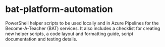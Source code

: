 # bat-platform-automation
PowerShell helper scripts to be used locally and in Azure Pipelines for the Become-A-Teacher (BAT) services. It also includes a checklist for creating new helper scripts, a code layout and formatting guide, script documentation and testing details.
